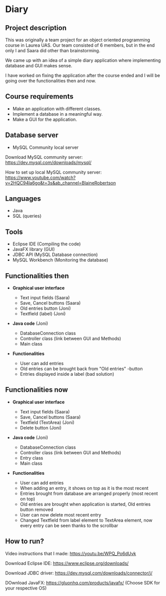 # Diary

## Project description

This was originally a team project for an object oriented programming course in Laurea UAS.
Our team consisted of 6 members, but in the end only I and Saara did other than brainstorming.

We came up with an idea of a simple diary application where implementing database and GUI makes sense.

I have worked on fixing the application after the course ended and I will be going over 
the functionalities then and now.


## Course requirements

- Make an application with different classes.
- Implement a database in a meaningful way.
- Make a GUI for the application.


## Database server

- MySQL Community local server

Download MySQL community server: https://dev.mysql.com/downloads/mysql/

How to set up local MySQL community server: 
https://www.youtube.com/watch?v=2HQC94la6go&t=3s&ab_channel=BlaineRobertson


## Languages

- Java
- SQL (queries)

## Tools

- Eclipse IDE (Compiling the code)
- JavaFX library (GUI)
- JDBC API (MySQL Database connection)
- MySQL Workbench (Monitoring the database)

## Functionalities then

- **Graphical user interface**
	- Text input fields (Saara)
	- Save, Cancel buttons (Saara)
	- Old entries button (Joni)
	- Textfield (label) (Joni)

- **Java code** (Joni)
	- DatabaseConnection class
	- Controller class (link between GUI and Methods)
	- Main class

- **Functionalities**
	- User can add entries
	- Old entries can be brought back from "Old entries" -button
	- Entries displayed inside a label (bad solution)

## Functionalities now

- **Graphical user interface**
	- Text input fields (Saara)
	- Save, Cancel buttons (Saara)
	- Textfield (TextArea) (Joni)
	- Delete button (Joni)

- **Java code** (Joni)
	- DatabaseConnection class
	- Controller class (link between GUI and Methods)
	- Entry class
	- Main class
	
- **Functionalities**	
	- User can add entries
	- When adding an entry, it shows on top as it is the most recent 
	- Entries brought from database are arranged properly (most recent on top)
	- Old entries are brought when application is started, Old entries button removed
	- User can now delete most recent entry
	- Changed Textfield from label element to TextArea element,
	  now every entry can be seen thanks to the scrollbar

## How to run?
 
Video instructions that I made: https://youtu.be/WPQ_Po6dUvk

Download Eclipse IDE: https://www.eclipse.org/downloads/

Download JDBC driver: https://dev.mysql.com/downloads/connector/j/

DOwnload JavaFX: https://gluonhq.com/products/javafx/
(Choose SDK for your respective OS)


